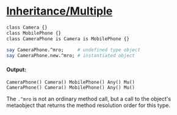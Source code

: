 [1]: https://rosettacode.org/wiki/Inheritance/Multiple

# [Inheritance/Multiple][1]

```perl
class Camera {}
class MobilePhone {}
class CameraPhone is Camera is MobilePhone {}
 
say CameraPhone.^mro;     # undefined type object
say CameraPhone.new.^mro; # instantiated object
```

#### Output:
```
CameraPhone() Camera() MobilePhone() Any() Mu()
CameraPhone() Camera() MobilePhone() Any() Mu()
```


The `.^mro` is not an ordinary method call,
but a call to the object's metaobject
that returns the method resolution order for this type.